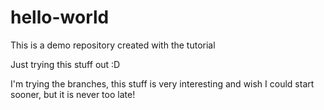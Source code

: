 # hello-world
This is a demo repository created with the tutorial

Just trying this stuff out :D

I'm trying the branches, this stuff is very interesting and wish I could start sooner,
but it is never too late! 
